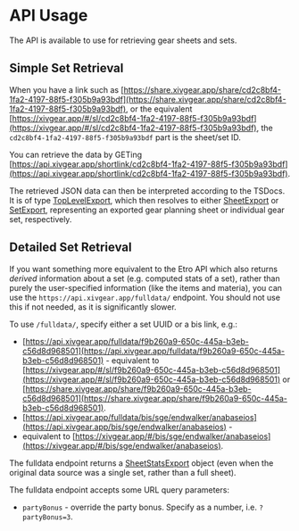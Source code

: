 # API Usage

The API is available to use for retrieving gear sheets and sets.

## Simple Set Retrieval

When you have a link such
as [https://share.xivgear.app/share/cd2c8bf4-1fa2-4197-88f5-f305b9a93bdf](https://share.xivgear.app/share/cd2c8bf4-1fa2-4197-88f5-f305b9a93bdf),
or the
equivalent [https://xivgear.app/#/sl/cd2c8bf4-1fa2-4197-88f5-f305b9a93bdf](https://xivgear.app/#/sl/cd2c8bf4-1fa2-4197-88f5-f305b9a93bdf),
the `cd2c8bf4-1fa2-4197-88f5-f305b9a93bdf` part is the sheet/set ID.

You can retrieve the data by
GETing [https://api.xivgear.app/shortlink/cd2c8bf4-1fa2-4197-88f5-f305b9a93bdf](https://api.xivgear.app/shortlink/cd2c8bf4-1fa2-4197-88f5-f305b9a93bdf).

The retrieved JSON data can then be interpreted according to the TSDocs. It is of type
[TopLevelExport](https://xivgear.app/docs/types/_xivgear_xivmath.geartypes.TopLevelExport.html), which then resolves to
either
[SheetExport](https://xivgear.app/docs/interfaces/_xivgear_xivmath.geartypes.SheetExport.html) or
[SetExport](https://xivgear.app/docs/interfaces/_xivgear_xivmath.geartypes.SetExport.html), representing an exported
gear planning
sheet or individual gear set, respectively.

## Detailed Set Retrieval

If you want something more equivalent to the Etro API which also returns *derived* information about a set
(e.g. computed stats of a set), rather than purely the user-specified information (like the items and materia), you can
use the `https://api.xivgear.app/fulldata/` endpoint. You should not use this if not needed, as it is significantly
slower.

To use `/fulldata/`, specify either a set UUID or a bis link, e.g.:

- [https://api.xivgear.app/fulldata/f9b260a9-650c-445a-b3eb-c56d8d968501](https://api.xivgear.app/fulldata/f9b260a9-650c-445a-b3eb-c56d8d968501) -
  equivalent
  to [https://xivgear.app/#/sl/f9b260a9-650c-445a-b3eb-c56d8d968501](https://xivgear.app/#/sl/f9b260a9-650c-445a-b3eb-c56d8d968501)
  or [https://share.xivgear.app/share/f9b260a9-650c-445a-b3eb-c56d8d968501](https://share.xivgear.app/share/f9b260a9-650c-445a-b3eb-c56d8d968501).
- [https://api.xivgear.app/fulldata/bis/sge/endwalker/anabaseios](https://api.xivgear.app/bis/sge/endwalker/anabaseios) -
- equivalent
  to [https://xivgear.app/#/bis/sge/endwalker/anabaseios](https://xivgear.app/#/bis/sge/endwalker/anabaseios).

The fulldata endpoint returns
a [SheetStatsExport](https://xivgear.app/docs/interfaces/_xivgear_xivmath.geartypes.SheetStatsExport.html)
object (even when the original data source was a single set, rather than a full sheet).

[//]: # (TODO: auto-gen some of this with https://github.com/fastify/fastify-swagger)

The fulldata endpoint accepts some URL query parameters:
- `partyBonus` - override the party bonus. Specify as a number, i.e. `?partyBonus=3`.